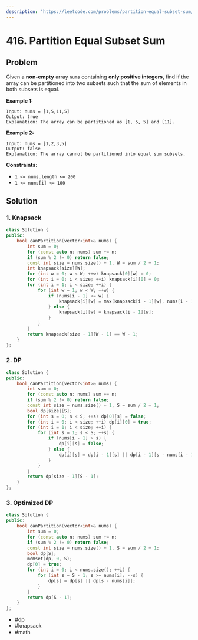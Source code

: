```yaml
---
description: 'https://leetcode.com/problems/partition-equal-subset-sum/'
---
```


# 416. Partition Equal Subset Sum

## Problem

Given a **non-empty** array `nums` containing **only positive integers**, find if the array can be partitioned into two subsets such that the sum of elements in both subsets is equal.

**Example 1:**

```text
Input: nums = [1,5,11,5]
Output: true
Explanation: The array can be partitioned as [1, 5, 5] and [11].
```

**Example 2:**

```text
Input: nums = [1,2,3,5]
Output: false
Explanation: The array cannot be partitioned into equal sum subsets.
```

**Constraints:**

* `1 <= nums.length <= 200`
* `1 <= nums[i] <= 100`

## Solution

### 1. Knapsack

```cpp
class Solution {
public:
    bool canPartition(vector<int>& nums) {
        int sum = 0;
        for (const auto n: nums) sum += n;
        if (sum % 2 != 0) return false;
        const int size = nums.size() + 1, W = sum / 2 + 1;
        int knapsack[size][W];
        for (int w = 0; w < W; ++w) knapsack[0][w] = 0;
        for (int i = 0; i < size; ++i) knapsack[i][0] = 0;
        for (int i = 1; i < size; ++i) {
            for (int w = 1; w < W; ++w) {
                if (nums[i - 1] <= w) {
                    knapsack[i][w] = max(knapsack[i - 1][w], nums[i - 1] + knapsack[i - 1][w - nums[i - 1]]);
                } else {
                    knapsack[i][w] = knapsack[i - 1][w];
                }
            }
        }
        return knapsack[size - 1][W - 1] == W - 1;
    }
};
```

### 2. DP

```cpp
class Solution {
public:
    bool canPartition(vector<int>& nums) {
        int sum = 0;
        for (const auto n: nums) sum += n;
        if (sum % 2 != 0) return false;
        const int size = nums.size() + 1, S = sum / 2 + 1;
        bool dp[size][S];
        for (int s = 0; s < S; ++s) dp[0][s] = false;
        for (int i = 0; i < size; ++i) dp[i][0] = true;
        for (int i = 1; i < size; ++i) {
            for (int s = 1; s < S; ++s) {
                if (nums[i - 1] > s) {
                    dp[i][s] = false;
                } else {
                    dp[i][s] = dp[i - 1][s] || dp[i - 1][s - nums[i - 1]];
                }
            }
        }
        return dp[size - 1][S - 1];
    }
};
```

### 3. Optimized DP

```cpp
class Solution {
public:
    bool canPartition(vector<int>& nums) {
        int sum = 0;
        for (const auto n: nums) sum += n;
        if (sum % 2 != 0) return false;
        const int size = nums.size() + 1, S = sum / 2 + 1;
        bool dp[S];
        memset(dp, 0, S);
        dp[0] = true;
        for (int i = 0; i < nums.size(); ++i) {
            for (int s = S - 1; s >= nums[i]; --s) {
                dp[s] = dp[s] || dp[s - nums[i]];
            }
        }
        return dp[S - 1];
    }
};
```

* \#dp
* \#knapsack
* \#math

